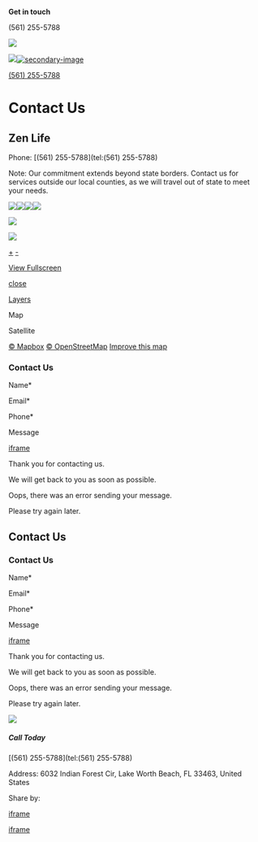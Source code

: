 **Get in touch**

(561) 255-5788

[![](https://irp.cdn-website.com/ec518403/dms3rep/multi/Zen-life-logo-black-1920w.webp)](https://www.gozen.life/)

[![](https://irp.cdn-website.com/ec518403/dms3rep/multi/Zen-Life-Logo-1920w.webp)![secondary-image](https://irp.cdn-website.com/ec518403/dms3rep/multi/Zen-life-logo-black-1920w.webp)](https://www.gozen.life/)

[(561) 255-5788](https://www.gozen.life/)

# Contact Us

## Zen Life

Phone: [(561) 255-5788](tel:(561) 255-5788)

Note: Our commitment extends beyond state borders. Contact us for services outside our local counties, as we will travel out of state to meet your needs.

![](https://a.tiles.mapbox.com/styles/v1/dannyb123/cj1nokhth002h2ro98mhwrfje/tiles/6/17/26?access_token=pk.eyJ1IjoiZGFubnliMTIzIiwiYSI6ImNqMGljZ256dzAwMDAycXBkdWxwbDgzeXYifQ.Ck5P-0NKPVKAZ6SH98gxxw)![](https://a.tiles.mapbox.com/styles/v1/dannyb123/cj1nokhth002h2ro98mhwrfje/tiles/6/18/26?access_token=pk.eyJ1IjoiZGFubnliMTIzIiwiYSI6ImNqMGljZ256dzAwMDAycXBkdWxwbDgzeXYifQ.Ck5P-0NKPVKAZ6SH98gxxw)![](https://a.tiles.mapbox.com/styles/v1/dannyb123/cj1nokhth002h2ro98mhwrfje/tiles/6/17/27?access_token=pk.eyJ1IjoiZGFubnliMTIzIiwiYSI6ImNqMGljZ256dzAwMDAycXBkdWxwbDgzeXYifQ.Ck5P-0NKPVKAZ6SH98gxxw)![](https://a.tiles.mapbox.com/styles/v1/dannyb123/cj1nokhth002h2ro98mhwrfje/tiles/6/18/27?access_token=pk.eyJ1IjoiZGFubnliMTIzIiwiYSI6ImNqMGljZ256dzAwMDAycXBkdWxwbDgzeXYifQ.Ck5P-0NKPVKAZ6SH98gxxw)

![](https://api.tiles.mapbox.com/mapbox.js/v3.0.1/images/marker-shadow.png)

![](https://api.tiles.mapbox.com/mapbox.js/v3.0.1/images/marker-icon.png)

[+](https://www.gozen.life/contact# "Zoom in") [-](https://www.gozen.life/contact# "Zoom out")

[View Fullscreen](https://www.gozen.life/contact# "View Fullscreen")

[close](https://www.gozen.life/contact# "close")

[Layers](https://www.gozen.life/contact# "Layers")

Map

Satellite

[© Mapbox](https://www.mapbox.com/about/maps/ "Mapbox") [© OpenStreetMap](https://www.openstreetmap.org/about/ "OpenStreetMap") [Improve this map](https://www.mapbox.com/contribute/#/-80.074/26.465/7 "Improve this map")

### Contact Us

Name\*

Email\*

Phone\*

Message

[iframe](https://www.google.com/recaptcha/api2/anchor?ar=1&k=6LeiWB8UAAAAAHYnVJM7_-7ap6bXCUNGiv7bBPME&co=aHR0cHM6Ly93d3cuZ296ZW4ubGlmZTo0NDM.&hl=en&v=IyZ984yGrXrBd6ihLOYGwy9X&theme=light&size=invisible&badge=bottomleft&cb=yo7sfwtwr6dj)

Thank you for contacting us.

We will get back to you as soon as possible.

Oops, there was an error sending your message.

Please try again later.

## Contact Us

### Contact Us

Name\*

Email\*

Phone\*

Message

[iframe](https://www.google.com/recaptcha/api2/anchor?ar=1&k=6LeiWB8UAAAAAHYnVJM7_-7ap6bXCUNGiv7bBPME&co=aHR0cHM6Ly93d3cuZ296ZW4ubGlmZTo0NDM.&hl=en&v=IyZ984yGrXrBd6ihLOYGwy9X&theme=light&size=invisible&badge=bottomleft&cb=rekumf9tti9o)

Thank you for contacting us.

We will get back to you as soon as possible.

Oops, there was an error sending your message.

Please try again later.

![](https://irp.cdn-website.com/ec518403/dms3rep/multi/zen-life-shadow-373w.webp)

##### Call Today

[(561) 255-5788](tel:(561) 255-5788)

Address: 6032 Indian Forest Cir, Lake Worth Beach, FL 33463, United States

Share by:

[iframe](https://www.google.com/recaptcha/api2/bframe?hl=en&v=IyZ984yGrXrBd6ihLOYGwy9X&k=6LeiWB8UAAAAAHYnVJM7_-7ap6bXCUNGiv7bBPME)

[iframe](https://www.google.com/recaptcha/api2/bframe?hl=en&v=IyZ984yGrXrBd6ihLOYGwy9X&k=6LeiWB8UAAAAAHYnVJM7_-7ap6bXCUNGiv7bBPME)